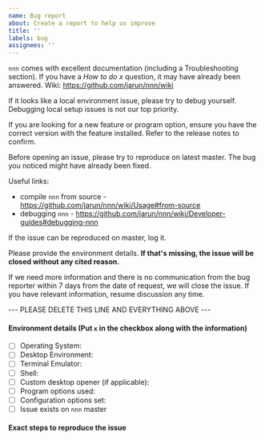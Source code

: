 ```yaml
---
name: Bug report
about: Create a report to help us improve
title: ''
labels: bug
assignees: ''
---
```


`nnn` comes with excellent documentation (including a Troubleshooting section). If you have a _How to do x_ question, it may have already been answered. Wiki: https://github.com/jarun/nnn/wiki

If it looks like a local environment issue, please try to debug yourself. Debugging local setup issues is not our top priority.

If you are looking for a new feature or program option, ensure you have the correct version with the feature installed. Refer to the release notes to confirm.

Before opening an issue, please try to reproduce on latest master. The bug you noticed might have already been fixed.

Useful links:

- compile `nnn` from source - https://github.com/jarun/nnn/wiki/Usage#from-source
- debugging `nnn` - https://github.com/jarun/nnn/wiki/Developer-guides#debugging-nnn

If the issue can be reproduced on master, log it.

Please provide the environment details. **If that's missing, the issue will be closed without any cited reason.**

If we need more information and there is no communication from the bug reporter within 7 days from the date of request, we will close the issue. If you have relevant information, resume discussion any time.

--- PLEASE DELETE THIS LINE AND EVERYTHING ABOVE ---

#### Environment details (Put `x` in the checkbox along with the information)

- [ ] Operating System:
- [ ] Desktop Environment:
- [ ] Terminal Emulator:
- [ ] Shell:
- [ ] Custom desktop opener (if applicable):
- [ ] Program options used:
- [ ] Configuration options set:
- [ ] Issue exists on `nnn` master

#### Exact steps to reproduce the issue
